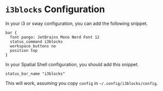 # `i3blocks` Configuration

In your i3 or sway configuration, you can add the following snippet.

```
bar {
  font pango: JetBrains Mono Nerd Font 12
  status_command i3blocks
  workspace_buttons no
  position top
}
```

In your Spatial Shell configuration, you should add this snippet.

```
status_bar_name "i3blocks"
```

This will work, assuming you copy `config` in `~/.config/i3blocks/config`.
